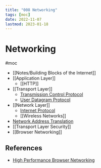 ```yaml
---
title: "008 Networking"
tags: [moc]
date: 2022-11-07
lastmod: 2023-01-18
---
```

# Networking
#moc 
- [[Notes/Building Blocks of the Internet]]
- [[Application Layer]]
	- [[HTTP]]
- [[Transport Layer]]
	- [Transmission Control Protocol](Notes/Transmission%20Control%20Protocol.md)
	- [User Datagram Protocol](Notes/User%20Datagram%20Protocol.md)
- [[Network Layer]]
	- [Internet Protocol](Notes/Internet%20Protocol.md)
	- [[Wireless Networks]]
- [Network Address Translation](Notes/Network%20Address%20Translation.md)
- [[Transport Layer Security]]
- [[Browser Networking]]
## References
- [High Performance Browser Networking](https://hpbn.co/)